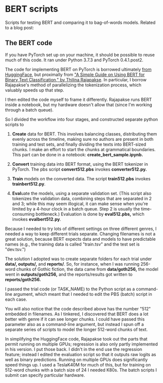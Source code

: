 BERT scripts
============

Scripts for testing BERT and comparing it to bag-of-words models. Related to a blog post:

The BERT code
-------------

If you have PyTorch set up on your machine, it should be possible to reuse much of this code. It ran under Python 3.7.3 and PyTorch 0.4.1.post2.

The code for implementing BERT on PyTorch is borrowed ultimately [from HuggingFace](https://github.com/huggingface/pytorch-pretrained-BERT), but proximally from ["A Simple Guide on Using BERT for Binary Text Classification," by Thilina Rajapakse](https://medium.com/swlh/a-simple-guide-on-using-bert-for-text-classification-bbf041ac8d04). In particular, I borrow Rajapakse's method of parallelizing the tokenization process, which valuably speeds up that step.

I then edited the code myself to frame it differently. Rajapakse runs BERT inside a notebook, but my hardware doesn't allow that (since I'm working through a batch queue).

So I divided the workflow into four stages, and constructed separate python scripts to

1. **Create** data for BERT. This involves balancing classes, distributing them evenly across the timeline, making sure no authors are present in both training and test sets, and finally dividing the texts into BERT-sized chunks. I make an effort to start the chunks at grammatical boundaries. This part can be done in a notebook: **create_bert_sample.ipynb.**

2. **Convert** training data into BERT format, using the BERT tokenizer in PyTorch. The pbs script **convert512.pbs** invokes **converter512.py.**

3. **Train** models on the converted data. The script **train512.pbs** invokes **trainbert512.py**.

4. **Eval**uate the models, using a separate validation set. (This script also tokenizes the validation data, combining steps that are separated in 2 and 3; while this may seem illogical, it can make sense when you're limited by a 4-hour clock in a batch queue. Step 2 is usually the time-consuming bottleneck.) Evaluation is done by **eval512.pbs,** which invokes **evalbert512.py**.

Because I needed to try lots of different settings on three different genres, I needed a way to keep different trials separate. Changing filenames is not a great solution, because BERT expects data and models to have predictable names (e.g., the training data is called "train.tsv" and the test set is "dev.tsv.")

The solution I adopted was to create separate folders for each trial under **data/, outputs/,** and **reports/**.  So, for instance, when I was running 256-word chunks of Gothic fiction, the data came from **data/goth256,** the model went in **outputs/goth256,** and the reports/results got written to **reports/goth256.**

I passed the trial code (or TASK_NAME) to the Python script as a command-line argument, which meant that I needed to edit the PBS (batch) script in each case.

You will also notice that the code described above has the number "512" embedded in filenames. As I tinkered, I discovered that BERT does a lot better with genre if it can see longer chunks. I could have passed this parameter also as a command-line argument, but instead I spun off a separate series of scripts to model the longer 512-word chunks of text.

In simplifying the HuggingFace code, Rajapakse took out the parts that permit running on multiple GPUs; regression is also only partly implemented in his version. I put those back. I didn't in the end use the regression feature; instead I edited the evaluation script so that it outputs raw logits as well as binary predictions. Running on multiple GPUs does significantly speed things up. I used a TeslaK40M for much of this, but for training on 512-word chunks with a batch size of 24 I needed K80s. The batch scripts I submit can specify particular hardware.


